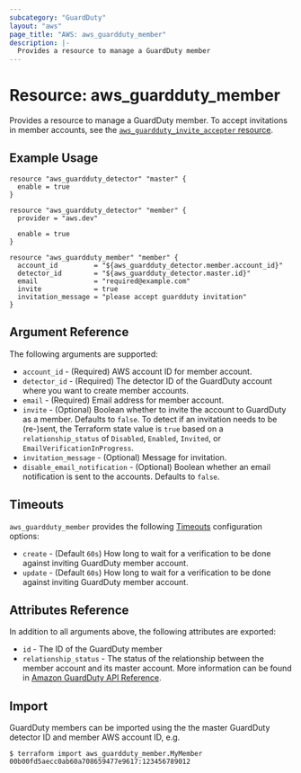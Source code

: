 ```yaml
---
subcategory: "GuardDuty"
layout: "aws"
page_title: "AWS: aws_guardduty_member"
description: |-
  Provides a resource to manage a GuardDuty member
---
```


# Resource: aws_guardduty_member

Provides a resource to manage a GuardDuty member. To accept invitations in member accounts, see the [`aws_guardduty_invite_accepter` resource](/docs/providers/aws/r/guardduty_invite_accepter.html).

## Example Usage

```hcl
resource "aws_guardduty_detector" "master" {
  enable = true
}

resource "aws_guardduty_detector" "member" {
  provider = "aws.dev"

  enable = true
}

resource "aws_guardduty_member" "member" {
  account_id         = "${aws_guardduty_detector.member.account_id}"
  detector_id        = "${aws_guardduty_detector.master.id}"
  email              = "required@example.com"
  invite             = true
  invitation_message = "please accept guardduty invitation"
}
```

## Argument Reference

The following arguments are supported:

* `account_id` - (Required) AWS account ID for member account.
* `detector_id` - (Required) The detector ID of the GuardDuty account where you want to create member accounts.
* `email` - (Required) Email address for member account.
* `invite` - (Optional) Boolean whether to invite the account to GuardDuty as a member. Defaults to `false`. To detect if an invitation needs to be (re-)sent, the Terraform state value is `true` based on a `relationship_status` of `Disabled`, `Enabled`, `Invited`, or `EmailVerificationInProgress`.
* `invitation_message` - (Optional) Message for invitation.
* `disable_email_notification` - (Optional) Boolean whether an email notification is sent to the accounts. Defaults to `false`.

## Timeouts

`aws_guardduty_member` provides the following [Timeouts](/docs/configuration/resources.html#timeouts)
configuration options:

- `create` - (Default `60s`) How long to wait for a verification to be done against inviting GuardDuty member account.
- `update` - (Default `60s`) How long to wait for a verification to be done against inviting GuardDuty member account.


## Attributes Reference

In addition to all arguments above, the following attributes are exported:

* `id` - The ID of the GuardDuty member
* `relationship_status` - The status of the relationship between the member account and its master account. More information can be found in [Amazon GuardDuty API Reference](https://docs.aws.amazon.com/guardduty/latest/ug/get-members.html).

## Import

GuardDuty members can be imported using the the master GuardDuty detector ID and member AWS account ID, e.g.

```
$ terraform import aws_guardduty_member.MyMember 00b00fd5aecc0ab60a708659477e9617:123456789012
```
